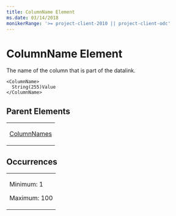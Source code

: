```yaml
---
title: ColumnName Element
ms.date: 03/14/2018
monikerRange: '>= project-client-2010 || project-client-odc'
---
```


# ColumnName Element


The name of the column that is part of the datalink.

    <ColumnName>
      String(255)Value
    </ColumnName>

## Parent Elements

<table>
<colgroup>
<col style="width: 100%" />
</colgroup>
<tbody>
<tr class="odd">
<td><p><a href="columnnames-element.md">ColumnNames</a></p></td>
</tr>
</tbody>
</table>

## Occurrences

<table>
<colgroup>
<col style="width: 100%" />
</colgroup>
<tbody>
<tr class="odd">
<td><p>Minimum: 1</p>
<p>Maximum: 100</p></td>
</tr>
</tbody>
</table>
